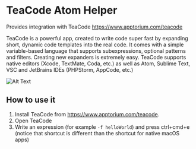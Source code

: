 # TeaCode Atom Helper

Provides integration with TeaCode https://www.apptorium.com/teacode

TeaCode is a powerful app, created to write code super fast by expanding short, dynamic code templates into the real code. It comes with a simple variable-based language that supports subexpressions, optional patterns and filters. Creating new expanders is extremely easy.  TeaCode supports native editors (Xcode, TextMate, Coda, etc.) as well as Atom, Sublime Text, VSC and JetBrains IDEs (PHPStorm, AppCode, etc.)


![Alt Text](https://www.apptorium.com/public/products/teacode/shared/preview.gif)

## How to use it
1. Install TeaCode from https://www.apptorium.com/teacode.
2. Open TeaCode
3. Write an expression (for example `-f helloWorld`) and press ctrl+cmd+e (notice that shortcut is different than the shortcut for native macOS apps)
